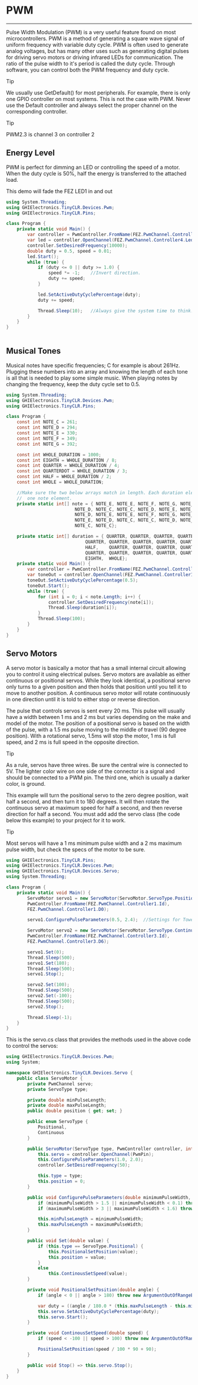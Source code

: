 # PWM
---
Pulse Width Modulation (PWM) is a very useful feature found on most microcontrollers. PWM is a method of generating a square wave signal of uniform frequency with variable duty cycle. PWM is often used to generate analog voltages, but has many other uses such as generating digital pulses for driving servo motors or driving infrared LEDs for communication. The ratio of the pulse width to it's period is called the duty cycle. Through software, you can control both the PWM frequency and duty cycle.

> [!Tip]
> We usually use GetDefault() for most peripherals. For example, there is only one GPIO controller on most systems. This is not the case with PWM. Never use the Default controller and always select the proper channel on the corresponding controller.

> [!Tip]
> PWM2.3 is channel 3 on controller 2

## Energy Level
PWM is perfect for dimming an LED or controlling the speed of a motor. When the duty cycle is 50%, half the energy is transferred to the attached load.

This demo will fade the FEZ LED1 in and out

```csharp
using System.Threading;
using GHIElectronics.TinyCLR.Devices.Pwm;
using GHIElectronics.TinyCLR.Pins;

class Program {
    private static void Main() {
        var controller = PwmController.FromName(FEZ.PwmChannel.Controller4.Id);
        var led = controller.OpenChannel(FEZ.PwmChannel.Controller4.Led1);
        controller.SetDesiredFrequency(10000);
        double duty = 0.5, speed = 0.01;
        led.Start();
        while (true) {
            if (duty <= 0 || duty >= 1.0) {
                speed *= -1;    //Invert direction.
                duty += speed;
            }

            led.SetActiveDutyCyclePercentage(duty);
            duty += speed;

            Thread.Sleep(10);   //Always give the system time to think!
        }
    }
}
   
```

## Musical Tones
Musical notes have specific frequencies; C for example is about 261Hz. Plugging these numbers into an array and knowing the length of each tone is all that is needed to play some simple music. When playing notes by changing the frequency, keep the duty cycle set to 0.5.

```csharp
using System.Threading;
using GHIElectronics.TinyCLR.Devices.Pwm;
using GHIElectronics.TinyCLR.Pins;

class Program {
    const int NOTE_C = 261;
    const int NOTE_D = 294;
    const int NOTE_E = 330;
    const int NOTE_F = 349;
    const int NOTE_G = 392;

    const int WHOLE_DURATION = 1000;
    const int EIGHTH = WHOLE_DURATION / 8;
    const int QUARTER = WHOLE_DURATION / 4;
    const int QUARTERDOT = WHOLE_DURATION / 3;
    const int HALF = WHOLE_DURATION / 2;
    const int WHOLE = WHOLE_DURATION;

    //Make sure the two below arrays match in length. Each duration element corresponds to
    //  one note element.
    private static int[] note = { NOTE_E, NOTE_E, NOTE_F, NOTE_G, NOTE_G, NOTE_F, NOTE_E,
                          NOTE_D, NOTE_C, NOTE_C, NOTE_D, NOTE_E, NOTE_E, NOTE_D,
                          NOTE_D, NOTE_E, NOTE_E, NOTE_F, NOTE_G, NOTE_G, NOTE_F,
                          NOTE_E, NOTE_D, NOTE_C, NOTE_C, NOTE_D, NOTE_E, NOTE_D,
                          NOTE_C, NOTE_C};

    private static int[] duration = { QUARTER, QUARTER, QUARTER, QUARTER, QUARTER, QUARTER,    QUARTER,
                              QUARTER, QUARTER, QUARTER, QUARTER, QUARTER, QUARTERDOT, EIGHTH,
                              HALF,    QUARTER, QUARTER, QUARTER, QUARTER, QUARTER,    QUARTER,
                              QUARTER, QUARTER, QUARTER, QUARTER, QUARTER, QUARTER,    QUARTERDOT,
                              EIGHTH,  WHOLE};
    private static void Main() {
        var controller = PwmController.FromName(FEZ.PwmChannel.Controller1.Id);
        var toneOut = controller.OpenChannel(FEZ.PwmChannel.Controller1.D0);
        toneOut.SetActiveDutyCyclePercentage(0.5);
        toneOut.Start();
        while (true) {
            for (int i = 0; i < note.Length; i++) {
                controller.SetDesiredFrequency(note[i]);
                Thread.Sleep(duration[i]);
            }
            Thread.Sleep(100);
        }
    }
}

```

## Servo Motors
A servo motor is basically a motor that has a small internal circuit allowing you to control it using electrical pulses. Servo motors are available as either continuous or positional servos. While they look identical, a positional servo only turns to a given position and then holds that position until you tell it to move to another position. A continuous servo motor will rotate continuously in one direction until it is told to either stop or reverse direction.

The pulse that controls servos is sent every 20 ms. This pulse will usually have a width between 1 ms and 2 ms but varies depending on the make and model of the motor. The position of a positional servo is based on the width of the pulse, with a 1.5 ms pulse moving to the middle of travel (90 degree position). With a rotational servo, 1.5ms will stop the motor, 1 ms is full speed, and 2 ms is full speed in the opposite direction. 

> [!Tip] 
> As a rule, servos have three wires. Be sure the central wire is connected to 5V. The lighter color wire on one side of the connector is a signal and should be connected to a PWM pin. The third one, which is usually a darker color, is ground.

This example will turn the positional servo to the zero degree position, wait half a second, and then turn it to 180 degrees. It will then rotate the continuous servo at maximum speed for half a second, and then reverse direction for half a second. You must add add the servo class (the code below this example) to your project for it to work.

> [!Tip]
> Most servos will have a 1 ms minimum pulse width and a 2 ms maximum pulse width, but check the specs of the motor to be sure.

```csharp
using GHIElectronics.TinyCLR.Pins;
using GHIElectronics.TinyCLR.Devices.Pwm;
using GHIElectronics.TinyCLR.Devices.Servo;
using System.Threading;

class Program {
    private static void Main() {
        ServoMotor servo1 = new ServoMotor(ServoMotor.ServoType.Positional,
        PwmController.FromName(FEZ.PwmChannel.Controller1.Id),
        FEZ.PwmChannel.Controller1.D0);

        servo1.ConfigurePulseParameters(0.5, 2.4);  //Settings for TowerPro SG90 micro servo.

        ServoMotor servo2 = new ServoMotor(ServoMotor.ServoType.Continuous,
        PwmController.FromName(FEZ.PwmChannel.Controller3.Id),
        FEZ.PwmChannel.Controller3.D6);

        servo1.Set(0);
        Thread.Sleep(500);
        servo1.Set(180);
        Thread.Sleep(500);
        servo1.Stop();

        servo2.Set(100);
        Thread.Sleep(500);
        servo2.Set(-100);
        Thread.Sleep(500);
        servo2.Stop();

        Thread.Sleep(-1);
    }
}

```

This is the servo.cs class that provides the methods used in the above code to control the servos:
```csharp
using GHIElectronics.TinyCLR.Devices.Pwm;
using System;

namespace GHIElectronics.TinyCLR.Devices.Servo {
    public class ServoMotor {
        private PwmChannel servo;
        private ServoType type;

        private double minPulseLength;
        private double maxPulseLength;
        public double position { get; set; }

        public enum ServoType {
            Positional,
            Continuous
        }

        public ServoMotor(ServoType type, PwmController controller, int PwmPin) {
            this.servo = controller.OpenChannel(PwmPin);
            this.ConfigurePulseParameters(1.0, 2.0);
            controller.SetDesiredFrequency(50);

            this.type = type;
            this.position = 0;
        }

        public void ConfigurePulseParameters(double minimumPulseWidth, double maximumPulseWidth) {
            if (minimumPulseWidth > 1.5 || minimumPulseWidth < 0.1) throw new ArgumentOutOfRangeException("Must be between 0.1 and 1.5 ms");
            if (maximumPulseWidth > 3 || maximumPulseWidth < 1.6) throw new ArgumentOutOfRangeException("Must be between 1.6 and 3 ms");

            this.minPulseLength = minimumPulseWidth;
            this.maxPulseLength = maximumPulseWidth;
        }

        public void Set(double value) {
            if (this.type == ServoType.Positional) {
                this.PositionalSetPosition(value);
                this.position = value;
            }
            else
                this.ContinousSetSpeed(value);
        }

        private void PositionalSetPosition(double angle) {
            if (angle < 0 || angle > 180) throw new ArgumentOutOfRangeException("degrees", "degrees must be between 0 and 180.");

            var duty = ((angle / 180.0 * (this.maxPulseLength - this.minPulseLength)) + this.minPulseLength) / 20;
            this.servo.SetActiveDutyCyclePercentage(duty);
            this.servo.Start();
        }

        private void ContinousSetSpeed(double speed) {
            if (speed < -100 || speed > 100) throw new ArgumentOutOfRangeException("speed", "speed must be between -100 and 100.");

            PositionalSetPosition(speed / 100 * 90 + 90);
        }

        public void Stop() => this.servo.Stop();
    }
}

```
